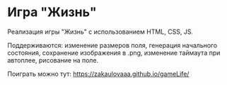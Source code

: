 # Игра "Жизнь"


Реализация игры "Жизнь" с использованием HTML, CSS, JS.

Поддерживаются: изменение размеров поля, генерация начального состояния, сохранение изображения в .png, изменение таймаута при автоплее, рисование на поле. 

Поиграть можно тут: https://zakaulovaaa.github.io/gameLife/

